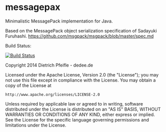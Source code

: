 messagepax
==========

Minimalistic MessagePack implementation for Java.

Based on the MessagePack object serialization specification of Sadayuki Furuhashi.
https://github.com/msgpack/msgpack/blob/master/spec.md



Build Status:

[![Build Status](https://travis-ci.org/dedee/messagepax.svg?branch=master)](https://travis-ci.org/dedee/messagepax)



Copyright 2014 Dietrich Pfeifle - dedee.de

Licensed under the Apache License, Version 2.0 (the "License");
you may not use this file except in compliance with the License.
You may obtain a copy of the License at

    http://www.apache.org/licenses/LICENSE-2.0

Unless required by applicable law or agreed to in writing, software
distributed under the License is distributed on an "AS IS" BASIS,
WITHOUT WARRANTIES OR CONDITIONS OF ANY KIND, either express or implied.
See the License for the specific language governing permissions and
limitations under the License.

